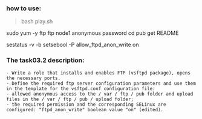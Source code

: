 ### how to use:

> bash play.sh

sudo yum -y ftp
ftp node1
anonymous
password
cd pub
get README

sestatus -v -b
setsebool -P allow_ftpd_anon_write  on

### The task03.2 description: 
    - Write a role that installs and enables FTP (vsftpd package), opens the necessary ports. 
    - Define the required ftp server configuration parameters and use them in the template for the vsftpd.conf configuration file:
    - allowed anonymous access to the / var / ftp / pub folder and upload files in the / var / ftp / pub / upload folder;
    - the required permission and the corresponding SELinux are configured: "ftpd_anon_write" boolean value "on" (edited).
